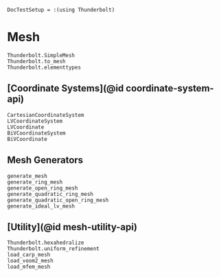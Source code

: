 ```@meta
DocTestSetup = :(using Thunderbolt)
```

# Mesh

```@docs
Thunderbolt.SimpleMesh
Thunderbolt.to_mesh
Thunderbolt.elementtypes
```

## [Coordinate Systems](@id coordinate-system-api)

```@docs
CartesianCoordinateSystem
LVCoordinateSystem
LVCoordinate
BiVCoordinateSystem
BiVCoordinate
```

## Mesh Generators

```@docs
generate_mesh
generate_ring_mesh
generate_open_ring_mesh
generate_quadratic_ring_mesh
generate_quadratic_open_ring_mesh
generate_ideal_lv_mesh
```

## [Utility](@id mesh-utility-api)

```@docs
Thunderbolt.hexahedralize
Thunderbolt.uniform_refinement
load_carp_mesh
load_voom2_mesh
load_mfem_mesh
```
